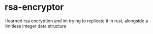 # rsa-encryptor
i learned rsa encryption and im trying to replicate it in rust, alongside a limitless integer data structure
